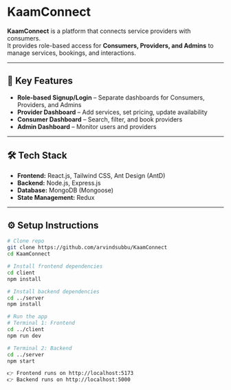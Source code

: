 # KaamConnect

**KaamConnect** is a platform that connects service providers with consumers.  
It provides role-based access for **Consumers, Providers, and Admins** to manage services, bookings, and interactions.

---

## 🚀 Key Features
- **Role-based Signup/Login** – Separate dashboards for Consumers, Providers, and Admins  
- **Provider Dashboard** – Add services, set pricing, update availability  
- **Consumer Dashboard** – Search, filter, and book providers  
- **Admin Dashboard** – Monitor users and providers  

---

## 🛠 Tech Stack
- **Frontend:** React.js, Tailwind CSS, Ant Design (AntD)  
- **Backend:** Node.js, Express.js  
- **Database:** MongoDB (Mongoose)  
- **State Management:** Redux  

---

## ⚙️ Setup Instructions

```bash
# Clone repo
git clone https://github.com/arvindsubbu/KaamConnect
cd KaamConnect

# Install frontend dependencies
cd client
npm install

# Install backend dependencies
cd ../server
npm install

# Run the app
# Terminal 1: Frontend
cd ../client
npm run dev

# Terminal 2: Backend
cd ../server
npm start

👉 Frontend runs on http://localhost:5173
👉 Backend runs on http://localhost:5000
